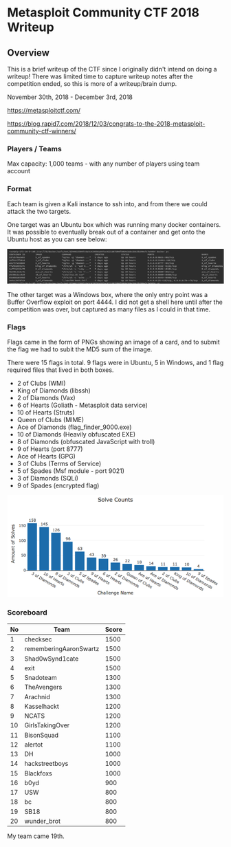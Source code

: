 # Metasploit Community CTF 2018 Writeup

## Overview

This is a brief writeup of the CTF since I originally didn't intend on doing a writeup! There was limited time to capture writeup notes after the competition ended, so this is more of a writeup/brain dump.

November 30th, 2018 - December 3rd, 2018

https://metasploitctf.com/

https://blog.rapid7.com/2018/12/03/congrats-to-the-2018-metasploit-community-ctf-winners/

### Players / Teams

Max capacity: 1,000 teams - with any number of players using team account

### Format

Each team is given a Kali instance to ssh into, and from there we could attack the two targets.

One target was an Ubuntu box which was running many docker containers. It was possible to eventually break out of a container and get onto the Ubuntu host as you can see below:

![docker containers](docker_containers.png)

The other target was a Windows box, where the only entry point was a Buffer Overflow exploit on port 4444. I did not get a shell here until after the competition was over, but captured as many files as I could in that time.

### Flags

Flags came in the form of PNGs showing an image of a card, and to submit the flag we had to subit the MD5 sum of the image.

There were 15 flags in total. 9 flags were in Ubuntu, 5 in Windows, and 1 flag required files that lived in both boxes.

* 2 of Clubs (WMI)
* King of Diamonds (libssh)
* 2 of Diamonds (Vax)
* 6 of Hearts (Goliath - Metasploit data service)
* 10 of Hearts (Struts)
* Queen of Clubs (MIME)
* Ace of Diamonds (flag_finder_9000.exe)
* 10 of Diamonds (Heavily obfuscated EXE)
* 8 of Diamonds (obfuscated JavaScript with troll)
* 9 of Hearts (port 8777)
* Ace of Hearts (GPG)
* 3 of Clubs (Terms of Service)
* 5 of Spades (Msf module - port 9021)
* 3 of Diamonds (SQLi)
* 9 of Spades (encrypted flag)

![flags](solves.png)

### Scoreboard

No  | Team                   | Score
----|------------------------|------
1   | checksec 				 | 1500 
2   | rememberingAaronSwartz | 1500 
3   | Shad0wSynd1cate 		 | 1500 
4   | exit 					 | 1500 
5   | Snadoteam 			 | 1300 
6   | TheAvengers 			 | 1300 
7   | Arachnid 				 | 1300 
8   | Kasselhackt 			 | 1200 
9   | NCATS 				 | 1200 
10  | GirlsTakingOver 		 | 1200 
11  | BisonSquad 			 | 1100 
12  | alertot 				 | 1100 
13  | DH 					 | 1000 
14  | hackstreetboys 		 | 1000 
15  | Blackfoxs 			 | 1000 
16  | b0yd 					 | 900  
17  | USW 					 | 800  
18  | bc 					 | 800  
19  | SB18 					 | 800  
20  | wunder_brot 			 | 800  

My team came 19th.